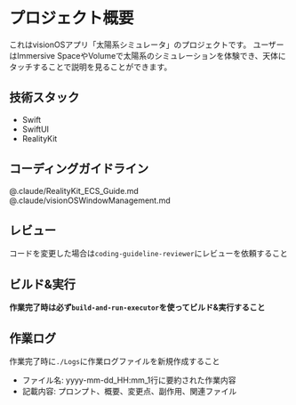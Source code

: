 # プロジェクト概要

これはvisionOSアプリ「太陽系シミュレータ」のプロジェクトです。
ユーザーはImmersive SpaceやVolumeで太陽系のシミュレーションを体験でき、天体にタッチすることで説明を見ることができます。

## 技術スタック

- Swift
- SwiftUI
- RealityKit

## コーディングガイドライン

@.claude/RealityKit_ECS_Guide.md
@.claude/visionOSWindowManagement.md

## レビュー

コードを変更した場合は`coding-guideline-reviewer`にレビューを依頼すること

## ビルド&実行

**作業完了時は必ず`build-and-run-executor`を使ってビルド&実行すること**

## 作業ログ

作業完了時に`./Logs`に作業ログファイルを新規作成すること
- ファイル名: yyyy-mm-dd_HH:mm_1行に要約された作業内容
- 記載内容: プロンプト、概要、変更点、副作用、関連ファイル